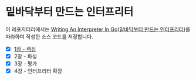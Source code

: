 # 밑바닥부터 만드는 인터프리터

이 레포지터리에서는 [Writing An Interpreter In Go](https://interpreterbook.com/)([밑바닥부터 만드는 인터프리터](https://www.aladin.co.kr/shop/wproduct.aspx?ItemId=277193668))를 따라하며 작성한 소스 코드를 저장합니다.

- [x] [1장 - 렉싱](https://github.com/blurfx/interpreter-in-go/tree/1-lexing)
- [x] 2장 - 파싱
- [x] 3장 - 평가
- [x] 4장 - 인터프리터 확장
